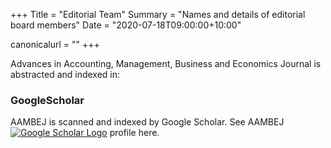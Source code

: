+++
Title = "Editorial Team"
Summary = "Names and details of editorial board members"
Date = "2020-07-18T09:00:00+10:00"

canonicalurl = ""
+++

Advances in Accounting, Management, Business and Economics Journal is abstracted and  indexed in:

### GoogleScholar

AAMBEJ is scanned and indexed by Google Scholar. See AAMBEJ [![Google Scholar Logo](/img/orcid.png)](https://orcid.org/) profile here.

